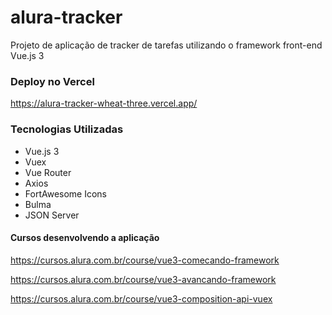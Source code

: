 # alura-tracker

Projeto de aplicação de tracker de tarefas utilizando o framework front-end Vue.js 3 

### Deploy no Vercel

https://alura-tracker-wheat-three.vercel.app/

### Tecnologias Utilizadas

- Vue.js 3
- Vuex
- Vue Router
- Axios
- FortAwesome Icons
- Bulma
- JSON Server

#### Cursos desenvolvendo a aplicação

https://cursos.alura.com.br/course/vue3-comecando-framework

https://cursos.alura.com.br/course/vue3-avancando-framework

https://cursos.alura.com.br/course/vue3-composition-api-vuex